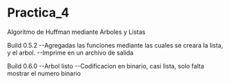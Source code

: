 # Practica_4
Algoritmo de Huffman mediante Arboles y Listas 

Build 0.5.2
--Agregadas las funciones mediante las cuales se creara la lista, y el arbol.
--Imprime en un archivo de salida

Build 0.6.0
--Arbol listo
--Codificacion en binario, casi lista, solo falta mostrar el numero binario
